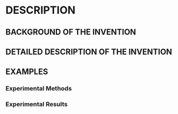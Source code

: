# DESCRIPTION

## BACKGROUND OF THE INVENTION

## DETAILED DESCRIPTION OF THE INVENTION

## EXAMPLES

### Experimental Methods

### Experimental Results

